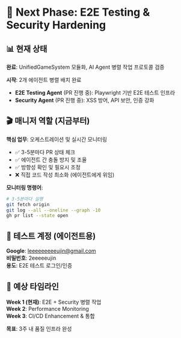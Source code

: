# 🎯 Next Phase: E2E Testing & Security Hardening

## 📊 현재 상태

**완료**: UnifiedGameSystem 모듈화, AI Agent 병렬 작업 프로토콜 검증

**시작**: 2개 에이전트 병렬 배치 완료

- **E2E Testing Agent** (PR 진행 중): Playwright 기반 E2E 테스트 인프라
- **Security Agent** (PR 진행 중): XSS 방어, API 보안, 인증 강화

## 🎬 매니저 역할 (지금부터)

**핵심 업무**: 오케스트레이션 및 실시간 모니터링

- ✅ 3-5분마다 PR 상태 체크
- ✅ 에이전트 간 충돌 방지 및 조율
- ✅ 방향성 확인 및 필요시 조정
- ❌ 직접 코드 작성 최소화 (에이전트에게 위임)

**모니터링 명령어**:

```bash
# 3-5분마다 실행
git fetch origin
git log --all --oneline --graph -10
gh pr list --state open
```

## 📝 테스트 계정 (에이전트용)

**Google**: leeeeeeeeeujin@gmail.com  
**비밀번호**: 2eeeeeujin  
**용도**: E2E 테스트 로그인/인증

## 🚀 예상 타임라인

**Week 1 (현재)**: E2E + Security 병렬 작업  
**Week 2**: Performance Monitoring  
**Week 3**: CI/CD Enhancement & 통합

**목표**: 3주 내 품질 인프라 완성
